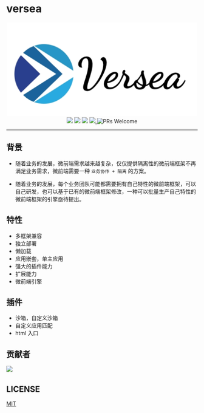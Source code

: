 # versea

<p align="center">
  <img width="500" src="./logo.png"><br/>
  <img src="https://img.shields.io/npm/dt/@versea/core"/>
  <img src="https://img.shields.io/npm/dm/@versea/core"/>
  <a href="https://www.npmjs.com/package/@versea/core"><img src="https://img.shields.io/npm/v/@versea/core.svg"></a>
  <a href="https://app.codecov.io/gh/versea/versea">
    <img src="https://codecov.io/gh/versea/versea/branch/main/graph/badge.svg"/>
  </a>
  <img alt="PRs Welcome" src="https://img.shields.io/badge/PRs-welcome-brightgreen.svg"/>
</p>

---

## 背景

- 随着业务的发展，微前端需求越来越复杂，仅仅提供隔离性的微前端框架不再满足业务需求，微前端需要一种 `业务协作 + 隔离` 的方案。

- 随着业务的发展，每个业务团队可能都需要拥有自己特性的微前端框架，可以自己研发，也可以基于已有的微前端框架修改，一种可以批量生产自己特性的微前端框架的引擎亟待提出。

## 特性

- 多框架兼容
- 独立部署
- 懒加载
- 应用嵌套，单主应用
- 强大的插件能力
- 扩展能力
- 微前端引擎

## 插件

- 沙箱，自定义沙箱
- 自定义应用匹配
- html 入口

## 贡献者

<a href="https://github.com/versea/versea/graphs/contributors"><img src="https://contrib.rocks/image?repo=versea/versea" /></a>

## LICENSE

[MIT](https://github.com/versea/versea/blob/main/LICENSE)
